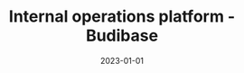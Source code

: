 ---
title: "Internal operations platform - Budibase"
description: "Budibase is an open source internal operations platform that saves teams 100s of hours building internal tools and transforming operations."
type: platform
layout: single
date: 2023-01-01
images: ["/homepage-meta.png"]
---